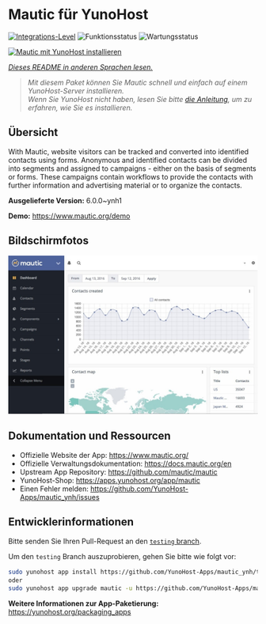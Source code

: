 <!--
N.B.: Diese README wurde automatisch von <https://github.com/YunoHost/apps/tree/master/tools/readme_generator> generiert.
Sie darf NICHT von Hand bearbeitet werden.
-->

# Mautic für YunoHost

[![Integrations-Level](https://apps.yunohost.org/badge/integration/mautic)](https://ci-apps.yunohost.org/ci/apps/mautic/)
![Funktionsstatus](https://apps.yunohost.org/badge/state/mautic)
![Wartungsstatus](https://apps.yunohost.org/badge/maintained/mautic)

[![Mautic mit YunoHost installieren](https://install-app.yunohost.org/install-with-yunohost.svg)](https://install-app.yunohost.org/?app=mautic)

*[Dieses README in anderen Sprachen lesen.](./ALL_README.md)*

> *Mit diesem Paket können Sie Mautic schnell und einfach auf einem YunoHost-Server installieren.*  
> *Wenn Sie YunoHost nicht haben, lesen Sie bitte [die Anleitung](https://yunohost.org/install), um zu erfahren, wie Sie es installieren.*

## Übersicht

With Mautic, website visitors can be tracked and converted into identified contacts using forms. Anonymous and identified contacts can be divided into segments and assigned to campaigns - either on the basis of segments or forms. These campaigns contain workflows to provide the contacts with further information and advertising material or to organize the contacts.


**Ausgelieferte Version:** 6.0.0~ynh1

**Demo:** <https://www.mautic.org/demo>

## Bildschirmfotos

![Bildschirmfotos von Mautic](./doc/screenshots/mautic-Screenshots.jpg)

## Dokumentation und Ressourcen

- Offizielle Website der App: <https://www.mautic.org/>
- Offizielle Verwaltungsdokumentation: <https://docs.mautic.org/en>
- Upstream App Repository: <https://github.com/mautic/mautic>
- YunoHost-Shop: <https://apps.yunohost.org/app/mautic>
- Einen Fehler melden: <https://github.com/YunoHost-Apps/mautic_ynh/issues>

## Entwicklerinformationen

Bitte senden Sie Ihren Pull-Request an den [`testing` branch](https://github.com/YunoHost-Apps/mautic_ynh/tree/testing).

Um den `testing` Branch auszuprobieren, gehen Sie bitte wie folgt vor:

```bash
sudo yunohost app install https://github.com/YunoHost-Apps/mautic_ynh/tree/testing --debug
oder
sudo yunohost app upgrade mautic -u https://github.com/YunoHost-Apps/mautic_ynh/tree/testing --debug
```

**Weitere Informationen zur App-Paketierung:** <https://yunohost.org/packaging_apps>
